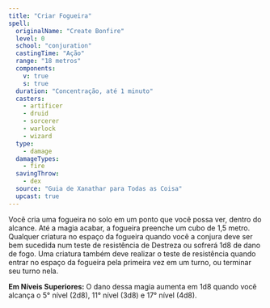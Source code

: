 ```yaml
---
title: "Criar Fogueira"
spell:
  originalName: "Create Bonfire"
  level: 0
  school: "conjuration"
  castingTime: "Ação"
  range: "18 metros"
  components:
    v: true
    s: true
  duration: "Concentração, até 1 minuto"
  casters:
    - artificer
    - druid
    - sorcerer
    - warlock
    - wizard
  type:
    - damage
  damageTypes:
    - fire
  savingThrow:
    - dex
  source: "Guia de Xanathar para Todas as Coisa"
  upcast: true
---
```


Você cria uma fogueira no solo em um ponto que você possa ver, dentro do alcance. Até a magia acabar, a fogueira preenche um cubo de 1,5 metro. Qualquer criatura no espaço da fogueira quando você a conjura deve ser bem sucedida num teste de resistência de Destreza ou sofrerá 1d8 de dano de fogo. Uma criatura também deve realizar o teste de resistência quando entrar no espaço da fogueira pela primeira vez em um turno, ou terminar seu turno nela.

**Em Níveis Superiores:** O dano dessa magia aumenta em 1d8 quando você alcança o 5° nível (2d8), 11° nível (3d8) e 17° nível (4d8).
